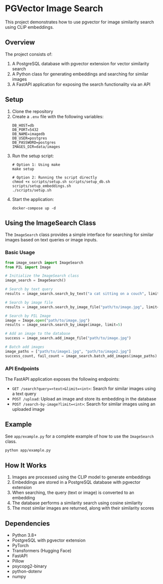 # PGVector Image Search

This project demonstrates how to use pgvector for image similarity search using CLIP embeddings.

## Overview

The project consists of:

1. A PostgreSQL database with pgvector extension for vector similarity search
2. A Python class for generating embeddings and searching for similar images
3. A FastAPI application for exposing the search functionality via an API

## Setup

1. Clone the repository
2. Create a `.env` file with the following variables:
   ```
   DB_HOST=db
   DB_PORT=5432
   DB_NAME=imagedb
   DB_USER=postgres
   DB_PASSWORD=postgres
   IMAGES_DIR=data/images
   ```
3. Run the setup script:
   ```
   # Option 1: Using make
   make setup
   
   # Option 2: Running the script directly
   chmod +x scripts/setup.sh scripts/setup_db.sh scripts/setup_embeddings.sh
   ./scripts/setup.sh
   ```
4. Start the application:
   ```
   docker-compose up -d
   ```

## Using the ImageSearch Class

The `ImageSearch` class provides a simple interface for searching for similar images based on text queries or image inputs.

### Basic Usage

```python
from image_search import ImageSearch
from PIL import Image

# Initialize the ImageSearch class
image_search = ImageSearch()

# Search by text query
results = image_search.search_by_text("a cat sitting on a couch", limit=5)

# Search by image file
results = image_search.search_by_image_file("path/to/image.jpg", limit=5)

# Search by PIL Image
image = Image.open("path/to/image.jpg")
results = image_search.search_by_image(image, limit=5)

# Add an image to the database
success = image_search.add_image_file("path/to/image.jpg")

# Batch add images
image_paths = ["path/to/image1.jpg", "path/to/image2.jpg"]
success_count, fail_count = image_search.batch_add_images(image_paths)
```

### API Endpoints

The FastAPI application exposes the following endpoints:

- `GET /search?query=<text>&limit=<int>`: Search for similar images using a text query
- `POST /upload`: Upload an image and store its embedding in the database
- `POST /search-by-image?limit=<int>`: Search for similar images using an uploaded image

## Example

See `app/example.py` for a complete example of how to use the `ImageSearch` class.

```bash
python app/example.py
```

## How It Works

1. Images are processed using the CLIP model to generate embeddings
2. Embeddings are stored in a PostgreSQL database with pgvector extension
3. When searching, the query (text or image) is converted to an embedding
4. The database performs a similarity search using cosine similarity
5. The most similar images are returned, along with their similarity scores

## Dependencies

- Python 3.8+
- PostgreSQL with pgvector extension
- PyTorch
- Transformers (Hugging Face)
- FastAPI
- Pillow
- psycopg2-binary
- python-dotenv
- numpy 